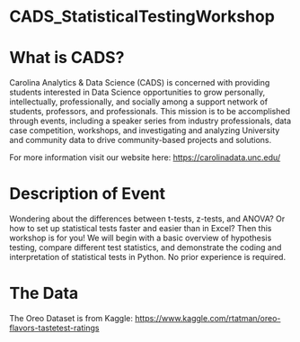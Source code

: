 # CADS_StatisticalTestingWorkshop

# What is CADS? 
Carolina Analytics & Data Science (CADS) is concerned with providing students interested in Data Science opportunities to grow personally, intellectually, professionally, and socially among a support network of students, professors, and professionals. This mission is to be accomplished through events, including a speaker series from industry professionals, data case competition, workshops, and investigating and analyzing University and community data to drive community-based projects and solutions.

For more information visit our website here: https://carolinadata.unc.edu/

# Description of Event
Wondering about the differences between t-tests, z-tests, and ANOVA? Or how to set up statistical tests faster and easier than in Excel? Then this workshop is for you! We will begin with a basic overview of hypothesis testing, compare different test statistics, and demonstrate the coding and interpretation of statistical tests in Python. No prior experience is required.

# The Data
The Oreo Dataset is from Kaggle: https://www.kaggle.com/rtatman/oreo-flavors-tastetest-ratings
